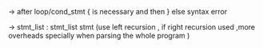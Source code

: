 ->  after loop/cond_stmt { is necessary and then } else syntax error 

-> stmt_list : stmt_list stmt (use left recursion , if right recursion used ,more overheads specially when parsing the whole program )